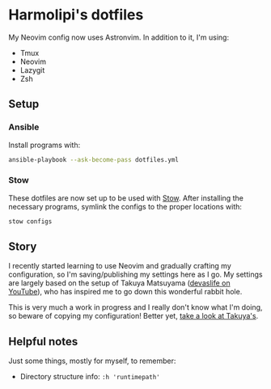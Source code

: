 # Harmolipi's dotfiles

My Neovim config now uses Astronvim. In addition to it, I'm using:

- Tmux
- Neovim
- Lazygit
- Zsh

## Setup

### Ansible

Install programs with:

```bash
ansible-playbook --ask-become-pass dotfiles.yml
```

### Stow

These dotfiles are now set up to be used with
[Stow](https://www.gnu.org/software/stow/). After installing the necessary
programs, symlink the configs to the proper locations with:

```bash
stow configs
```

## Story

I recently started learning to use Neovim and gradually crafting my
configuration, so I'm saving/publishing my settings here as I go. My settings
are largely based on the setup of Takuya Matsuyama
([devaslife on YouTube](https://www.youtube.com/c/devaslife)), who has inspired
me to go down this wonderful rabbit hole.

This is very much a work in progress and I really don't know what I'm doing, so
beware of copying my configuration! Better yet,
[take a look at Takuya's](https://github.com/craftzdog/dotfiles-public).

## Helpful notes

Just some things, mostly for myself, to remember:

- Directory structure info: `:h 'runtimepath'`
